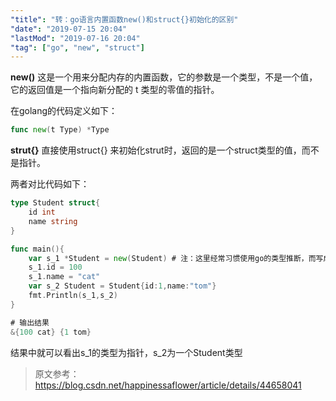 ```yaml
---
"title": "转：go语言内置函数new()和struct{}初始化的区别"
"date": "2019-07-15 20:04"
"lastMod": "2019-07-16 20:04"
"tag": ["go", "new", "struct"]
---
```


**new()** 
这是一个用来分配内存的内置函数，它的参数是一个类型，不是一个值，它的返回值是一个指向新分配的 t 类型的零值的指针。

在golang的代码定义如下：

```go
func new(t Type) *Type
```

**strut{}** 
直接使用struct{} 来初始化strut时，返回的是一个struct类型的值，而不是指针。

两者对比代码如下：

```go
type Student struct{
	id int
	name string
}

func main(){
    var s_1 *Student = new(Student) # 注：这里经常习惯使用go的类型推断，而写成s_1 := new(Student)，这很容易让人忽略new()返回的是指针而非该类型的值
	s_1.id = 100
	s_1.name = "cat"
	var s_2 Student = Student{id:1,name:"tom"}
	fmt.Println(s_1,s_2)
}

# 输出结果
&{100 cat} {1 tom}
```

结果中就可以看出s_1的类型为指针，s_2为一个Student类型



> 原文参考：https://blog.csdn.net/happinessaflower/article/details/44658041